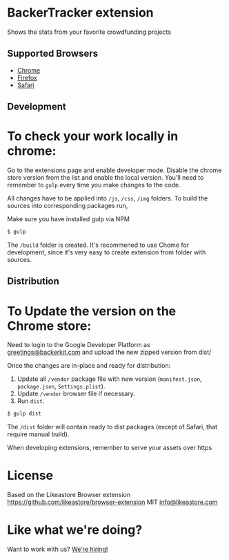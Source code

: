 # BackerTracker extension
Shows the stats from your favorite crowdfunding projects

## Supported Browsers

* [Chrome](https://chrome.google.com/webstore/detail/likeastore/einhadilfmpdfmmjnnppomcccmlohjad)
* [Firefox](https://addons.mozilla.org/en-US/firefox/addon/likeastore-social-bookmarking-/)
* [Safari](http://addons.likeastore.com/files/safari/likeastore.safariextz)

## Development

# To check your work locally in chrome:

Go to the extensions page and enable developer mode. Disable the chrome store version from the list and enable the local version. You'll need to remember to `gulp` every time you make changes to the code.

All changes have to be applied into `/js`, `/css`, `/img` folders. To build the sources into corresponding packages run,

Make sure you have installed gulp via NPM
```bash
$ gulp
```

The `/build` folder is created. It's recommened to use Chome for development, since it's very easy to create extension from folder with sources.

## Distribution

# To Update the version on the Chrome store:
Need to login to the Google Developer Platform as greetings@backerkit.com and upload the new zipped version from dist/


Once the changes are in-place and ready for distribution:

1. Update all `/vendor` package file with new version (`manifest.json`, `package.json`, `Settings.plist`).
2. Update `/vendor` browser file if necessary.
3. Run `dist`.

```bash
$ gulp dist
```

The `/dist` folder will contain ready to dist packages (except of Safari, that require manual build).


When developing extensions, remember to serve your assets over https
# License

Based on the Likeastore Browser extension
https://github.com/likeastore/browser-extension
MIT info@likeastore.com

# Like what we're doing?

Want to work with us? [We're hiring!](https://www.backerkit.com/jobs)
